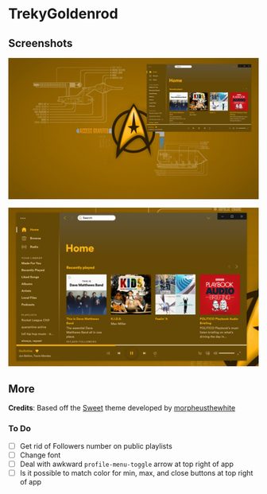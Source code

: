 # TrekyGoldenrod



## Screenshots

![With Desktop](screenshot.png)



![Focused](screenshot2.png)



## More

**Credits**: Based off the [Sweet](https://github.com/morpheusthewhite/spicetify-themes/tree/master/Sweet) theme developed by [morpheusthewhite](https://github.com/morpheusthewhite) 



### To Do

- [ ] Get rid of Followers number on public playlists
- [ ] Change font
- [ ] Deal with awkward `profile-menu-toggle` arrow at top right of app
- [ ] Is it possible to match color for min, max, and close buttons at top right of app